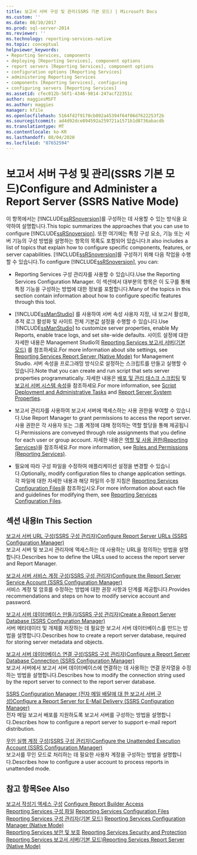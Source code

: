 ```yaml
---
title: 보고서 서버 구성 및 관리(SSRS 기본 모드) | Microsoft Docs
ms.custom: ''
ms.date: 08/10/2017
ms.prod: sql-server-2014
ms.reviewer: ''
ms.technology: reporting-services-native
ms.topic: conceptual
helpviewer_keywords:
- Reporting Services, components
- deploying [Reporting Services], component options
- report servers [Reporting Services], component options
- configuration options [Reporting Services]
- administering Reporting Services
- components [Reporting Services], configuring
- configuring servers [Reporting Services]
ms.assetid: cfec012b-56f1-4346-9814-247acf22351c
author: maggiesMSFT
ms.author: maggies
manager: kfile
ms.openlocfilehash: 5164fd2f9170cb092a45394f64f06d7622253f2b
ms.sourcegitcommit: ad4d92dce894592a259721a1571b1d8736abacdb
ms.translationtype: MT
ms.contentlocale: ko-KR
ms.lasthandoff: 08/04/2020
ms.locfileid: "87652594"
---
```

# <a name="configure-and-administer-a-report-server-ssrs-native-mode"></a><span data-ttu-id="50c3b-102">보고서 서버 구성 및 관리(SSRS 기본 모드)</span><span class="sxs-lookup"><span data-stu-id="50c3b-102">Configure and Administer a Report Server (SSRS Native Mode)</span></span>
  <span data-ttu-id="50c3b-103">이 항목에서는 [!INCLUDE[ssRSnoversion](../../includes/ssrsnoversion-md.md)]를 구성하는 데 사용할 수 있는 방식을 요약하여 설명합니다.</span><span class="sxs-lookup"><span data-stu-id="50c3b-103">This topic summarizes the approaches that you can use to configure [!INCLUDE[ssRSnoversion](../../includes/ssrsnoversion-md.md)].</span></span> <span data-ttu-id="50c3b-104">또한 여기에는 특정 구성 요소, 기능 또는 서버 기능의 구성 방법을 설명하는 항목의 목록도 포함되어 있습니다.</span><span class="sxs-lookup"><span data-stu-id="50c3b-104">It also includes a list of topics that explain how to configure specific components, features, or server capabilities.</span></span> <span data-ttu-id="50c3b-105">[!INCLUDE[ssRSnoversion](../../includes/ssrsnoversion-md.md)]를 구성하기 위해 다음 작업을 수행할 수 있습니다.</span><span class="sxs-lookup"><span data-stu-id="50c3b-105">To configure [!INCLUDE[ssRSnoversion](../../includes/ssrsnoversion-md.md)], you can:</span></span>  
  
-   <span data-ttu-id="50c3b-106">Reporting Services 구성 관리자를 사용할 수 있습니다.</span><span class="sxs-lookup"><span data-stu-id="50c3b-106">Use the Reporting Services Configuration Manager.</span></span> <span data-ttu-id="50c3b-107">이 섹션에서 대부분의 항목은 이 도구를 통해 특정 기능을 구성하는 방법에 대한 정보를 포함합니다.</span><span class="sxs-lookup"><span data-stu-id="50c3b-107">Many of the topics in this section contain information about how to configure specific features through this tool.</span></span>  
  
-   <span data-ttu-id="50c3b-108">[!INCLUDE[ssManStudio](../../includes/ssmanstudio-md.md)] 를 사용하여 서버 속성 사용자 지정, 내 보고서 활성화, 추적 로그 활성화 및 사이트 전체 기본값 설정을 수행할 수 있습니다.</span><span class="sxs-lookup"><span data-stu-id="50c3b-108">Use [!INCLUDE[ssManStudio](../../includes/ssmanstudio-md.md)] to customize server properties, enable My Reports, enable trace logs, and set site-wide defaults.</span></span> <span data-ttu-id="50c3b-109">사이트 설정에 대한 자세한 내용은 Management Studio의 [Reporting Services 보고서 서버&#40;기본 모드&#41;](reporting-services-report-server-native-mode.md) 를 참조하세요.</span><span class="sxs-lookup"><span data-stu-id="50c3b-109">For more information about site settings, see [Reporting Services Report Server &#40;Native Mode&#41;](reporting-services-report-server-native-mode.md) for Management Studio.</span></span> <span data-ttu-id="50c3b-110">서버 속성을 프로그래밍 방식으로 설정하는 스크립트를 만들고 실행할 수 있습니다.</span><span class="sxs-lookup"><span data-stu-id="50c3b-110">Note that you can create and run script that sets server properties programmatically.</span></span> <span data-ttu-id="50c3b-111">자세한 내용은 [배포 및 관리 태스크 스크립팅](../tools/script-deployment-and-administrative-tasks.md) 및 [보고서 서버 시스템 속성](../report-server-web-service/net-framework/reporting-services-properties-report-server-system-properties.md)을 참조하세요.</span><span class="sxs-lookup"><span data-stu-id="50c3b-111">For more information, see [Script Deployment and Administrative Tasks](../tools/script-deployment-and-administrative-tasks.md) and [Report Server System Properties](../report-server-web-service/net-framework/reporting-services-properties-report-server-system-properties.md).</span></span>  
  
-   <span data-ttu-id="50c3b-112">보고서 관리자를 사용하여 보고서 서버에 액세스하는 사용 권한을 부여할 수 있습니다.</span><span class="sxs-lookup"><span data-stu-id="50c3b-112">Use Report Manager to grant permissions to access the report server.</span></span> <span data-ttu-id="50c3b-113">사용 권한은 각 사용자 또는 그룹 계정에 대해 정의하는 역할 할당을 통해 제공됩니다.</span><span class="sxs-lookup"><span data-stu-id="50c3b-113">Permissions are conveyed through role assignments that you define for each user or group account.</span></span> <span data-ttu-id="50c3b-114">자세한 내용은 [역할 및 사용 권한&#40;Reporting Services&#41;](../security/roles-and-permissions-reporting-services.md)을 참조하세요.</span><span class="sxs-lookup"><span data-stu-id="50c3b-114">For more information, see [Roles and Permissions &#40;Reporting Services&#41;](../security/roles-and-permissions-reporting-services.md).</span></span>  
  
-   <span data-ttu-id="50c3b-115">필요에 따라 구성 파일을 수정하여 애플리케이션 설정을 변경할 수 있습니다.</span><span class="sxs-lookup"><span data-stu-id="50c3b-115">Optionally, modify configuration files to change application settings.</span></span> <span data-ttu-id="50c3b-116">각 파일에 대한 자세한 내용과 해당 파일의 수정 지침은 [Reporting Services Configuration Files](reporting-services-configuration-files.md)을 참조하십시오.</span><span class="sxs-lookup"><span data-stu-id="50c3b-116">For more information about each file and guidelines for modifying them, see [Reporting Services Configuration Files](reporting-services-configuration-files.md).</span></span>  
  
## <a name="in-this-section"></a><span data-ttu-id="50c3b-117">섹션 내용</span><span class="sxs-lookup"><span data-stu-id="50c3b-117">In This Section</span></span>  
 [<span data-ttu-id="50c3b-118">보고서 서버 URL 구성&#40;SSRS 구성 관리자&#41;</span><span class="sxs-lookup"><span data-stu-id="50c3b-118">Configure Report Server URLs  &#40;SSRS Configuration Manager&#41;</span></span>](../install-windows/configure-report-server-urls-ssrs-configuration-manager.md)  
 <span data-ttu-id="50c3b-119">보고서 서버 및 보고서 관리자에 액세스하는 데 사용하는 URL을 정의하는 방법을 설명합니다.</span><span class="sxs-lookup"><span data-stu-id="50c3b-119">Describes how to define the URLs used to access the report server and Report Manager.</span></span>  
  
 [<span data-ttu-id="50c3b-120">보고서 서버 서비스 계정 구성&#40;SSRS 구성 관리자&#41;</span><span class="sxs-lookup"><span data-stu-id="50c3b-120">Configure the Report Server Service Account &#40;SSRS Configuration Manager&#41;</span></span>](../install-windows/configure-the-report-server-service-account-ssrs-configuration-manager.md)  
 <span data-ttu-id="50c3b-121">서비스 계정 및 암호를 수정하는 방법에 대한 권장 사항과 단계를 제공합니다.</span><span class="sxs-lookup"><span data-stu-id="50c3b-121">Provides recommendations and steps on how to modify service account and password.</span></span>  
  
 [<span data-ttu-id="50c3b-122">보고서 서버 데이터베이스 만들기&#40;SSRS 구성 관리자&#41;</span><span class="sxs-lookup"><span data-stu-id="50c3b-122">Create a Report Server Database  &#40;SSRS Configuration Manager&#41;</span></span>](../../sql-server/install/create-a-report-server-database-ssrs-configuration-manager.md)  
 <span data-ttu-id="50c3b-123">서버 메타데이터 및 개체를 저장하는 데 필요한 보고서 서버 데이터베이스를 만드는 방법을 설명합니다.</span><span class="sxs-lookup"><span data-stu-id="50c3b-123">Describes how to create a report server database, required for storing server metadata and objects.</span></span>  
  
 [<span data-ttu-id="50c3b-124">보고서 서버 데이터베이스 연결 구성&#40;SSRS 구성 관리자&#41;</span><span class="sxs-lookup"><span data-stu-id="50c3b-124">Configure a Report Server Database Connection  &#40;SSRS Configuration Manager&#41;</span></span>](../../sql-server/install/configure-a-report-server-database-connection-ssrs-configuration-manager.md)  
 <span data-ttu-id="50c3b-125">보고서 서버에서 보고서 서버 데이터베이스에 연결하는 데 사용하는 연결 문자열을 수정하는 방법을 설명합니다.</span><span class="sxs-lookup"><span data-stu-id="50c3b-125">Describes how to modify the connection string used by the report server to connect to the report server database.</span></span>  
  
 [<span data-ttu-id="50c3b-126">SSRS Configuration Manager &#40;전자 메일 배달에 대 한 보고서 서버 구성&#41;</span><span class="sxs-lookup"><span data-stu-id="50c3b-126">Configure a Report Server for E-Mail Delivery &#40;SSRS Configuration Manager&#41;</span></span>](../../sql-server/install/configure-a-report-server-for-e-mail-delivery-ssrs-configuration-manager.md)  
 <span data-ttu-id="50c3b-127">전자 메일 보고서 배포를 지원하도록 보고서 서버를 구성하는 방법을 설명합니다.</span><span class="sxs-lookup"><span data-stu-id="50c3b-127">Describes how to configure a report server to support e-mail report distribution.</span></span>  
  
 [<span data-ttu-id="50c3b-128">무인 실행 계정 구성&#40;SSRS 구성 관리자&#41;</span><span class="sxs-lookup"><span data-stu-id="50c3b-128">Configure the Unattended Execution Account &#40;SSRS Configuration Manager&#41;</span></span>](../install-windows/configure-the-unattended-execution-account-ssrs-configuration-manager.md)  
 <span data-ttu-id="50c3b-129">보고서를 무인 모드로 처리하는 데 필요한 사용자 계정을 구성하는 방법을 설명합니다.</span><span class="sxs-lookup"><span data-stu-id="50c3b-129">Describes how to configure a user account to process reports in unattended mode.</span></span>  
  
## <a name="see-also"></a><span data-ttu-id="50c3b-130">참고 항목</span><span class="sxs-lookup"><span data-stu-id="50c3b-130">See Also</span></span>  
 <span data-ttu-id="50c3b-131">[보고서 작성기 액세스 구성](configure-report-builder-access.md) </span><span class="sxs-lookup"><span data-stu-id="50c3b-131">[Configure Report Builder Access](configure-report-builder-access.md) </span></span>  
 <span data-ttu-id="50c3b-132">[Reporting Services 구성 파일](reporting-services-configuration-files.md) </span><span class="sxs-lookup"><span data-stu-id="50c3b-132">[Reporting Services Configuration Files](reporting-services-configuration-files.md) </span></span>  
 <span data-ttu-id="50c3b-133">[Reporting Services 구성 관리자&#40;기본 모드&#41;](../../sql-server/install/reporting-services-configuration-manager-native-mode.md) </span><span class="sxs-lookup"><span data-stu-id="50c3b-133">[Reporting Services Configuration Manager &#40;Native Mode&#41;](../../sql-server/install/reporting-services-configuration-manager-native-mode.md) </span></span>  
 <span data-ttu-id="50c3b-134">[Reporting Services 보안 및 보호](../security/reporting-services-security-and-protection.md) </span><span class="sxs-lookup"><span data-stu-id="50c3b-134">[Reporting Services Security and Protection](../security/reporting-services-security-and-protection.md) </span></span>  
 [<span data-ttu-id="50c3b-135">Reporting Services 보고서 서버&#40;기본 모드&#41;</span><span class="sxs-lookup"><span data-stu-id="50c3b-135">Reporting Services Report Server &#40;Native Mode&#41;</span></span>](reporting-services-report-server-native-mode.md)  
  
  
